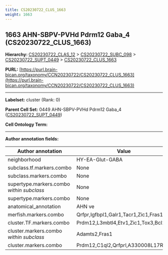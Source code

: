 ```yaml
---
title: CS20230722_CLUS_1663
weight: 1663
---
```

## 1663 AHN-SBPV-PVHd Pdrm12 Gaba_4 (CS20230722_CLUS_1663)
<b>Hierarchy: </b>
[CS20230722_CLAS_12](../CS20230722_CLAS_12) >
[CS20230722_SUBC_098](../CS20230722_SUBC_098) >
[CS20230722_SUPT_0449](../CS20230722_SUPT_0449) >
[CS20230722_CLUS_1663](../CS20230722_CLUS_1663)

**PURL:** [https://purl.brain-bican.org/taxonomy/CCN20230722/CS20230722_CLUS_1663](https://purl.brain-bican.org/taxonomy/CCN20230722/CS20230722_CLUS_1663)

---


**Labelset:** cluster (Rank: 0)

**Parent Cell Set:** 0449 AHN-SBPV-PVHd Pdrm12 Gaba_4 ([CS20230722_SUPT_0449](../CS20230722_SUPT_0449))



**Cell Ontology Term:** 

[MARKER GENES.]: #


---

[TRANSFERRED ANNOTATIONS.]: #


[AUTHOR ANNOTATION FIELDS.]: #


**Author annotation fields:**

| Author annotation | Value |
|-------------------|-------|
|neighborhood|HY-EA-Glut-GABA|
|subclass.tf.markers.combo|None|
|subclass.markers.combo|None|
|supertype.markers.combo _within subclass_|None|
|supertype.markers.combo|None|
|anatomical_annotation|AHN ve|
|merfish.markers.combo|Qrfpr,Igfbpl1,Galr1,Tacr1,Zic1,Fras1|
|cluster.TF.markers.combo|Prdm12,L3mbtl4,Etv1,Zic1,Tox3,Bcl11a|
|cluster.markers.combo _within subclass_|Adamts2,Fras1|
|cluster.markers.combo|Prdm12,C1ql2,Qrfprl,A330008L17Rik|
